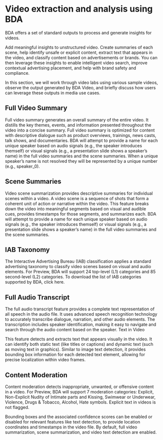# Video extraction and analysis using BDA

BDA offers a set of standard outputs to process and generate insights for videos. 

Add meaningful insights to unstructured video. Create summaries of each scene, help identify unsafe or explicit content, extract text that appears in the video, and classify content based on advertisements or brands. You can then leverage these insights to enable intelligent video search, improve contextual advertising placement, and help with brand safety and compliance. 


In this section, we will work through video labs using various sample videos, observe the output generated by BDA Video, and briefly discuss how users can leverage these outputs in media use cases.

## Full Video Summary

Full video summary generates an overall summary of the entire video. It distills the key themes, events, and information presented throughout the video into a concise summary. Full video summary is optimized for content with descriptive dialogue such as product overviews, trainings, news casts, talk shows, and documentaries. BDA will attempt to provide a name for each unique speaker based on audio signals (e.g., the speaker introduces themself) or visual signals (e.g., a presentation slide shows a speaker’s name) in the full video summaries and the scene summaries. When a unique speaker’s name is not resolved they will be represented by a unique number (e.g., speaker_0).

## Scene Summaries

Video scene summarization provides descriptive summaries for individual scenes within a video. A video scene is a sequence of shots that form a coherent unit of action or narrative within the video. This feature breaks down the video into meaningful segments based on visual and audible cues, provides timestamps for those segments, and summarizes each. BDA will attempt to provide a name for each unique speaker based on audio signals (e.g., the speaker introduces themself) or visual signals (e.g., a presentation slide shows a speaker’s name) in the full video summaries and the scene summaries.

## IAB Taxonomy

The Interactive Advertising Bureau (IAB) classification applies a standard advertising taxonomy to classify video scenes based on visual and audio elements. For Preview, BDA will support 24 top-level (L1) categories and 85 second-level (L2) categories. To download the list of IAB categories supported by BDA, click here.

## Full Audio Transcript

The full audio transcript feature provides a complete text representation of all speech in the audio file. It uses advanced speech recognition technology to accurately transcribe dialogue, narration, and other audio elements. The transcription includes speaker identification, making it easy to navigate and search through the audio content based on the speaker.
Text in Video

This feature detects and extracts text that appears visually in the video. It can identify both static text (like titles or captions) and dynamic text (such as moving text in graphics). Similar to image text detection, it provides bounding box information for each detected text element, allowing for precise localization within video frames.

## Content Moderation

Content moderation detects inappropriate, unwanted, or offensive content in a video. For Preview, BDA will support 7 moderation categories: Explicit, Non-Explicit Nudity of Intimate parts and Kissing, Swimwear or Underwear, Violence, Drugs & Tobacco, Alcohol, Hate symbols. Explicit text in videos is not flagged.

Bounding boxes and the associated confidence scores can be enabled or disabled for relevant features like text detection, to provide location coordinates and timestamps in the video file. By default, full video summarization, scene summarization, and video text detection are enabled.